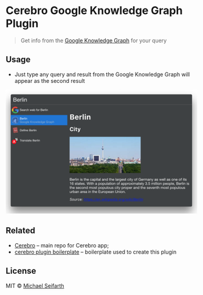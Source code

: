 # Cerebro Google Knowledge Graph Plugin

> Get info from the [Google Knowledge Graph](https://www.google.com/intl/bn/insidesearch/features/search/knowledge.html) for your query

## Usage
* Just type any query and result from the Google Knowledge Graph will appear as the second result

![](screenshot.png)

## Related

* [Cerebro](http://github.com/KELiON/cerebro) – main repo for Cerebro app;
* [cerebro plugin boilerplate](https://github.com/KELiON/cerebro-plugin) – boilerplate used to create this plugin

## License

MIT © [Michael Seifarth](http://kageetai.net)

